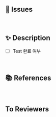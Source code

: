 ## 📌 Issues <!-- #issue number -->
<!-- 제목 옆에 주석을 지우고 관련있는 이슈 번호(#000)를 적어주세요. 
해당 pull request merge 와 함께 이슈를 닫으려면 closed #Issue_number를 적어주세요 -->

<br/>

## ✨ Description
<!-- 추가한 라이브러리와 이유 등을 포함하여 핵심 구현 사항을 적어주세요. -->
- [ ] Test 완료 여부

<br/>

## 📚 References
<!-- 참고한 자료가 있다면 적어주세요 -->


<br/>

## To Reviewers
<!-- 팀원에게 전달할 사항이나 질문 등을 자유롭게 적어주세요. -->